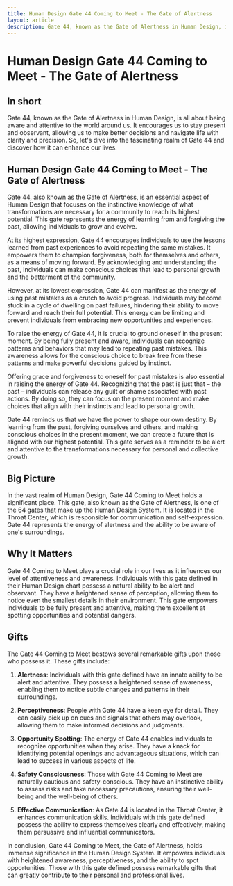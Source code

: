 ```yaml
---
title: Human Design Gate 44 Coming to Meet - The Gate of Alertness
layout: article
description: Gate 44, known as the Gate of Alertness in Human Design, is all about being aware and attentive to the world around us. It encourages us to stay present and observant, allowing us to make better decisions and navigate life with clarity and precision. So, let's dive into the fascinating realm of Gate 44 and discover how it can enhance our lives.
---
```

# Human Design Gate 44 Coming to Meet - The Gate of Alertness
## In short
 Gate 44, known as the Gate of Alertness in Human Design, is all about being aware and attentive to the world around us. It encourages us to stay present and observant, allowing us to make better decisions and navigate life with clarity and precision. So, let's dive into the fascinating realm of Gate 44 and discover how it can enhance our lives.

## Human Design Gate 44 Coming to Meet - The Gate of Alertness
Gate 44, also known as the Gate of Alertness, is an essential aspect of Human Design that focuses on the instinctive knowledge of what transformations are necessary for a community to reach its highest potential. This gate represents the energy of learning from and forgiving the past, allowing individuals to grow and evolve.

At its highest expression, Gate 44 encourages individuals to use the lessons learned from past experiences to avoid repeating the same mistakes. It empowers them to champion forgiveness, both for themselves and others, as a means of moving forward. By acknowledging and understanding the past, individuals can make conscious choices that lead to personal growth and the betterment of the community.

However, at its lowest expression, Gate 44 can manifest as the energy of using past mistakes as a crutch to avoid progress. Individuals may become stuck in a cycle of dwelling on past failures, hindering their ability to move forward and reach their full potential. This energy can be limiting and prevent individuals from embracing new opportunities and experiences.

To raise the energy of Gate 44, it is crucial to ground oneself in the present moment. By being fully present and aware, individuals can recognize patterns and behaviors that may lead to repeating past mistakes. This awareness allows for the conscious choice to break free from these patterns and make powerful decisions guided by instinct.

Offering grace and forgiveness to oneself for past mistakes is also essential in raising the energy of Gate 44. Recognizing that the past is just that – the past – individuals can release any guilt or shame associated with past actions. By doing so, they can focus on the present moment and make choices that align with their instincts and lead to personal growth.

Gate 44 reminds us that we have the power to shape our own destiny. By learning from the past, forgiving ourselves and others, and making conscious choices in the present moment, we can create a future that is aligned with our highest potential. This gate serves as a reminder to be alert and attentive to the transformations necessary for personal and collective growth.
## Big Picture

In the vast realm of Human Design, Gate 44 Coming to Meet holds a significant place. This gate, also known as the Gate of Alertness, is one of the 64 gates that make up the Human Design System. It is located in the Throat Center, which is responsible for communication and self-expression. Gate 44 represents the energy of alertness and the ability to be aware of one's surroundings.

## Why It Matters

Gate 44 Coming to Meet plays a crucial role in our lives as it influences our level of attentiveness and awareness. Individuals with this gate defined in their Human Design chart possess a natural ability to be alert and observant. They have a heightened sense of perception, allowing them to notice even the smallest details in their environment. This gate empowers individuals to be fully present and attentive, making them excellent at spotting opportunities and potential dangers.

## Gifts

The Gate 44 Coming to Meet bestows several remarkable gifts upon those who possess it. These gifts include:

1. **Alertness**: Individuals with this gate defined have an innate ability to be alert and attentive. They possess a heightened sense of awareness, enabling them to notice subtle changes and patterns in their surroundings.

2. **Perceptiveness**: People with Gate 44 have a keen eye for detail. They can easily pick up on cues and signals that others may overlook, allowing them to make informed decisions and judgments.

3. **Opportunity Spotting**: The energy of Gate 44 enables individuals to recognize opportunities when they arise. They have a knack for identifying potential openings and advantageous situations, which can lead to success in various aspects of life.

4. **Safety Consciousness**: Those with Gate 44 Coming to Meet are naturally cautious and safety-conscious. They have an instinctive ability to assess risks and take necessary precautions, ensuring their well-being and the well-being of others.

5. **Effective Communication**: As Gate 44 is located in the Throat Center, it enhances communication skills. Individuals with this gate defined possess the ability to express themselves clearly and effectively, making them persuasive and influential communicators.

In conclusion, Gate 44 Coming to Meet, the Gate of Alertness, holds immense significance in the Human Design System. It empowers individuals with heightened awareness, perceptiveness, and the ability to spot opportunities. Those with this gate defined possess remarkable gifts that can greatly contribute to their personal and professional lives.